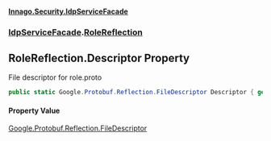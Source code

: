 #### [Innago\.Security\.IdpServiceFacade](../../index.md 'index')
### [IdpServiceFacade](../index.md 'IdpServiceFacade').[RoleReflection](index.md 'IdpServiceFacade\.RoleReflection')

## RoleReflection\.Descriptor Property

File descriptor for role\.proto

```csharp
public static Google.Protobuf.Reflection.FileDescriptor Descriptor { get; }
```

#### Property Value
[Google\.Protobuf\.Reflection\.FileDescriptor](https://learn.microsoft.com/en-us/dotnet/api/google.protobuf.reflection.filedescriptor 'Google\.Protobuf\.Reflection\.FileDescriptor')
